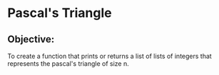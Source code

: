 # Pascal's Triangle

## Objective: 

To create a function that prints or returns a list of lists of integers that represents the pascal's triangle of size n.

